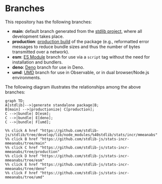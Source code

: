 <!--

@license Apache-2.0

Copyright (c) 2022 The Stdlib Authors.

Licensed under the Apache License, Version 2.0 (the "License");
you may not use this file except in compliance with the License.
You may obtain a copy of the License at

    http://www.apache.org/licenses/LICENSE-2.0

Unless required by applicable law or agreed to in writing, software
distributed under the License is distributed on an "AS IS" BASIS,
WITHOUT WARRANTIES OR CONDITIONS OF ANY KIND, either express or implied.
See the License for the specific language governing permissions and
limitations under the License.

-->

# Branches

This repository has the following branches:

-   **main**: default branch generated from the [stdlib project][stdlib-url], where all development takes place.
-   **production**: [production build][production-url] of the package (e.g., reformatted error messages to reduce bundle sizes and thus the number of bytes transmitted over a network).
-   **esm**: [ES Module][esm-url] branch for use via a `script` tag without the need for installation and bundlers.
-   **deno**: [Deno][deno-url] branch for use in Deno.
-   **umd**: [UMD][umd-url] branch for use in Observable, or in dual browser/Node.js environments.

The following diagram illustrates the relationships among the above branches:

```mermaid
graph TD;
A[stdlib]-->|generate standalone package|B;
B[main] -->|productionize| C[production];
C -->|bundle| D[esm];
C -->|bundle| E[deno];
C -->|bundle| F[umd];

%% click A href "https://github.com/stdlib-js/stdlib/tree/develop/lib/node_modules/%40stdlib/stats/incr/mmeanabs"
%% click B href "https://github.com/stdlib-js/stats-incr-mmeanabs/tree/main"
%% click C href "https://github.com/stdlib-js/stats-incr-mmeanabs/tree/production"
%% click D href "https://github.com/stdlib-js/stats-incr-mmeanabs/tree/esm"
%% click E href "https://github.com/stdlib-js/stats-incr-mmeanabs/tree/deno"
%% click F href "https://github.com/stdlib-js/stats-incr-mmeanabs/tree/umd"
```

[stdlib-url]: https://github.com/stdlib-js/stdlib/tree/develop/lib/node_modules/%40stdlib/stats/incr/mmeanabs
[production-url]: https://github.com/stdlib-js/stats-incr-mmeanabs/tree/production
[deno-url]: https://github.com/stdlib-js/stats-incr-mmeanabs/tree/deno
[umd-url]: https://github.com/stdlib-js/stats-incr-mmeanabs/tree/umd
[esm-url]: https://github.com/stdlib-js/stats-incr-mmeanabs/tree/esm